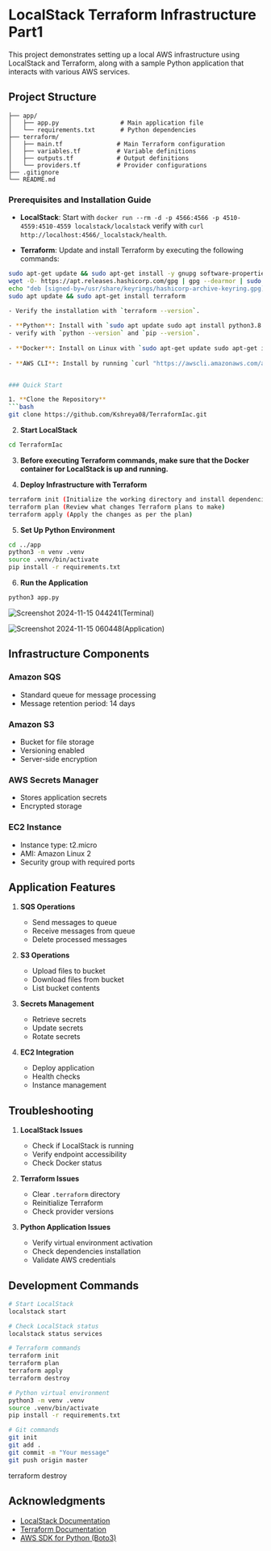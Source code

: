 # LocalStack Terraform Infrastructure Part1

This project demonstrates setting up a local AWS infrastructure using LocalStack and Terraform, along with a sample Python application that interacts with various AWS services.

## Project Structure
```
├── app/
│   ├── app.py                 # Main application file
│   └── requirements.txt       # Python dependencies
├── terraform/
│   ├── main.tf               # Main Terraform configuration
│   ├── variables.tf          # Variable definitions
│   ├── outputs.tf            # Output definitions
│   └── providers.tf          # Provider configurations
├── .gitignore
└── README.md
```
### Prerequisites and Installation Guide
- **LocalStack**: Start with `docker run --rm -d -p 4566:4566 -p 4510-4559:4510-4559 localstack/localstack`
  verify with `curl http://localhost:4566/_localstack/health`.
   
- **Terraform**: Update and install Terraform by executing the following commands:
```bash
sudo apt-get update && sudo apt-get install -y gnupg software-properties-common
wget -O- https://apt.releases.hashicorp.com/gpg | gpg --dearmor | sudo tee /usr/share/keyrings/hashicorp-archive-keyring.gpg
echo "deb [signed-by=/usr/share/keyrings/hashicorp-archive-keyring.gpg] https://apt.releases.hashicorp.com $(lsb_release -cs) main" | sudo tee /etc/apt/sources.list.d/hashicorp.list
sudo apt update && sudo apt-get install terraform

- Verify the installation with `terraform --version`.
  
- **Python**: Install with `sudo apt update sudo apt install python3.8 python3-pip`
- verify with `python --version` and `pip --version`.
  
- **Docker**: Install on Linux with `sudo apt-get update sudo apt-get install docker-ce docker-ce-cli containerd.io sudo systemctl start docker sudo systemctl enable docker`.
  
- **AWS CLI**: Install by running `curl "https://awscli.amazonaws.com/awscli-exe-linux-x86_64.zip" -o "awscliv2.zip" unzip awscliv2.zip sudo ./aws/install`.


### Quick Start

1. **Clone the Repository**
```bash
git clone https://github.com/Kshreya08/TerraformIac.git
```

2. **Start LocalStack**
```bash
cd TerraformIac
```

3. **Before executing Terraform commands, make sure that the Docker container for LocalStack is up and running.**

4. **Deploy Infrastructure with Terraform**
```bash
terraform init (Initialize the working directory and install dependencies.)
terraform plan (Review what changes Terraform plans to make)
terraform apply (Apply the changes as per the plan)
```

5. **Set Up Python Environment**
```bash
cd ../app
python3 -m venv .venv
source .venv/bin/activate
pip install -r requirements.txt
```

6. **Run the Application**
```bash
python3 app.py
```
![Screenshot 2024-11-15 044241](https://github.com/user-attachments/assets/d66613eb-cd1f-45ce-a5ed-c66d8a6265d5)(Terminal)


![Screenshot 2024-11-15 060448](https://github.com/user-attachments/assets/8df33dd2-ad8b-4b14-a0bc-140ad4bc6404)(Application)

## Infrastructure Components

### Amazon SQS
- Standard queue for message processing
- Message retention period: 14 days

### Amazon S3
- Bucket for file storage
- Versioning enabled
- Server-side encryption

### AWS Secrets Manager
- Stores application secrets
- Encrypted storage

### EC2 Instance
- Instance type: t2.micro
- AMI: Amazon Linux 2
- Security group with required ports

## Application Features

1. **SQS Operations**
   - Send messages to queue
   - Receive messages from queue
   - Delete processed messages

2. **S3 Operations**
   - Upload files to bucket
   - Download files from bucket
   - List bucket contents

3. **Secrets Management**
   - Retrieve secrets
   - Update secrets
   - Rotate secrets

4. **EC2 Integration**
   - Deploy application
   - Health checks
   - Instance management


## Troubleshooting

1. **LocalStack Issues**
   - Check if LocalStack is running
   - Verify endpoint accessibility
   - Check Docker status

2. **Terraform Issues**
   - Clear `.terraform` directory
   - Reinitialize Terraform
   - Check provider versions

3. **Python Application Issues**
   - Verify virtual environment activation
   - Check dependencies installation
   - Validate AWS credentials

## Development Commands

```bash
# Start LocalStack
localstack start

# Check LocalStack status
localstack status services

# Terraform commands
terraform init
terraform plan
terraform apply
terraform destroy

# Python virtual environment
python3 -m venv .venv
source .venv/bin/activate
pip install -r requirements.txt

# Git commands
git init
git add .
git commit -m "Your message"
git push origin master
```

terraform destroy


## Acknowledgments

- [LocalStack Documentation](https://docs.localstack.cloud)
- [Terraform Documentation](https://www.terraform.io/docs)
- [AWS SDK for Python (Boto3)](https://boto3.amazonaws.com/v1/documentation/api/latest/index.html)
